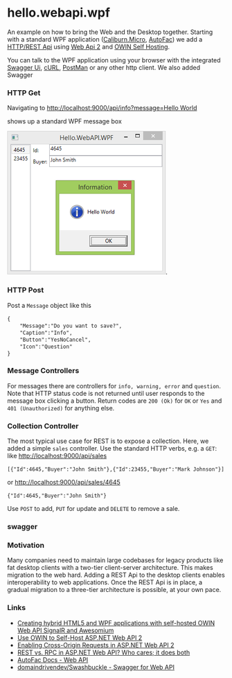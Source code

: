 # hello.webapi.wpf

An example on how to bring the Web and the Desktop together. Starting with a standard WPF application ([Caliburn.Micro](http://caliburnmicro.com/), [AutoFac](http://autofac.org/)) we add a [HTTP/REST Api](http://en.wikipedia.org/wiki/Representational_state_transfer) using [Web Api 2](http://www.asp.net/web-api) and [OWIN Self Hosting](http://www.asp.net/web-api/overview/hosting-aspnet-web-api/use-owin-to-self-host-web-api).

You can talk to the WPF application using your browser with the integrated [Swagger Ui](http://localhost:9000/swagger), [cURL](http://curl.haxx.se/), [PostMan](https://www.getpostman.com/) or any other http client. We also added Swagger

### HTTP Get

Navigating to [http://localhost:9000/api/info?message=Hello World](http://localhost:9000/api/info?message=Hello%20World)

shows up a standard WPF message box

![](hello.webapi.wpf.png).

### HTTP Post

Post a `Message` object like this

	{
    	"Message":"Do you want to save?",
	    "Caption":"Info",
    	"Button":"YesNoCancel",
	    "Icon":"Question"
	}

### Message Controllers

For messages there are controllers for `info, warning, error` and `question`. Note that HTTP status code is not returned until user responds to the message box clicking a button. Return codes are `200 (Ok)` for `OK` or `Yes` and `401 (Unauthorized)` for anything else.

### Collection Controller

The most typical use case for REST is to expose a collection. Here, we added a simple `sales` controller. Use the standard HTTP verbs, e.g. a `GET`: like	[http://localhost:9000/api/sales](http://localhost:9000/api/sales)

	[{"Id":4645,"Buyer":"John Smith"},{"Id":23455,"Buyer":"Mark Johnson"}]

or [http://localhost:9000/api/sales/4645](http://localhost:9000/api/sales/4645)
	
	{"Id":4645,"Buyer":"John Smith"} 

Use `POST` to add, `PUT` for update and `DELETE` to remove a sale. 

### swagger

### Motivation

Many companies need to maintain large codebases for legacy products like fat desktop clients with a two-tier client-server architecture. This makes migration to the web hard. Adding a REST Api to the desktop clients enables interoperability to web applications. Once the REST Api is in place, a gradual migration to a three-tier architecture is possible, at your own pace.

### Links

- [Creating hybrid HTML5 and WPF applications with self-hosted OWIN Web API SignalR and Awesomium](http://galratner.com/blogs/net/archive/2014/01/31/creating-hybrid-html5-and-wpf-applications-with-self-hosted-owin-web-api-signalr-and-awesomium.aspx)
- [Use OWIN to Self-Host ASP.NET Web API 2](http://www.asp.net/web-api/overview/hosting-aspnet-web-api/use-owin-to-self-host-web-api)
- [Enabling Cross-Origin Requests in ASP.NET Web API 2](http://www.asp.net/web-api/overview/security/enabling-cross-origin-requests-in-web-api)
- [REST vs. RPC in ASP.NET Web API? Who cares; it does both](http://encosia.com/rest-vs-rpc-in-asp-net-web-api-who-cares-it-does-both/)
- [AutoFac Docs - Web API](http://docs.autofac.org/en/latest/integration/webapi.html)
- [domaindrivendev/Swashbuckle - Swagger for Web API](https://github.com/domaindrivendev/Swashbuckle)
